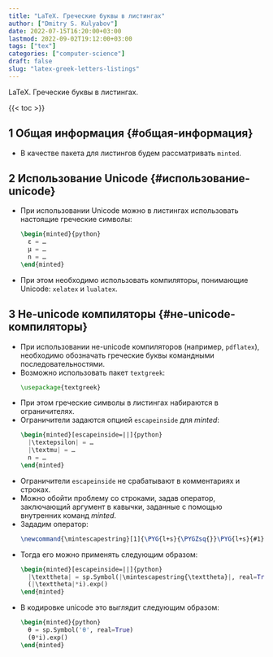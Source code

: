```yaml
---
title: "LaTeX. Греческие буквы в листингах"
author: ["Dmitry S. Kulyabov"]
date: 2022-07-15T16:20:00+03:00
lastmod: 2022-09-02T19:12:00+03:00
tags: ["tex"]
categories: ["computer-science"]
draft: false
slug: "latex-greek-letters-listings"
---
```


LaTeX. Греческие буквы в листингах.

<!--more-->

{{< toc >}}


## <span class="section-num">1</span> Общая информация {#общая-информация}

-   В качестве пакета для листингов будем рассматривать `minted`.


## <span class="section-num">2</span> Использование Unicode {#использование-unicode}

-   При использовании Unicode можно в листингах использовать настоящие греческие символы:
    ```latex
    \begin{minted}{python}
      ε = …
      μ = …
      n = …
    \end{minted}
    ```
-   При этом необходимо использовать компиляторы, понимающие Unicode: `xelatex` и `lualatex`.


## <span class="section-num">3</span> Не-unicode компиляторы {#не-unicode-компиляторы}

-   При использовании не-unicode компиляторов (например, `pdflatex`), необходимо обозначать греческие буквы командными последовательностями.
-   Возможно использовать пакет `textgreek`:
    ```latex
    \usepackage{textgreek}
    ```
-   При этом греческие символы в листингах набираются в ограничителях.
-   Ограничители задаются опцией `escapeinside` для _minted_:
    ```latex
    \begin{minted}[escapeinside=||]{python}
      |\textepsilon| = …
      |\textmu| = …
      n = …
    \end{minted}
    ```
-   Ограничители `escapeinside` не срабатывают в комментариях и строках.
-   Можно обойти проблему со строками, задав оператор, заключающий аргумент в кавычки, заданные с помощью внутренних команд _minted_.
-   Зададим оператор:
    ```latex
    \newcommand{\mintescapestring}[1]{\PYG{l+s}{\PYGZsq{}}\PYG{l+s}{#1}\PYG{l+s}{\PYGZsq{}}}
    ```
-   Тогда его можно применять следующим образом:
    ```latex
    \begin{minted}[escapeinside=||]{python}
      |\texttheta| = sp.Symbol(|\mintescapestring{\texttheta}|, real=True)
      (|\texttheta|*i).exp()
    \end{minted}
    ```
-   В кодировке unicode это выглядит следующим образом:
    ```latex
    \begin{minted}{python}
      θ = sp.Symbol('θ', real=True)
      (θ*i).exp()
    \end{minted}
    ```

